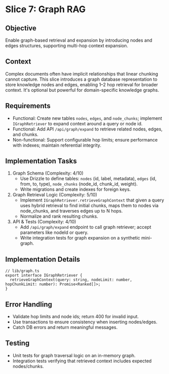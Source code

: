 # Slice 7: Graph RAG
## Objective
Enable graph-based retrieval and expansion by introducing nodes and edges structures, supporting multi-hop context expansion.
## Context
Complex documents often have implicit relationships that linear chunking cannot capture. This slice introduces a graph database representation to store knowledge nodes and edges, enabling 1–2 hop retrieval for broader context. It's optional but powerful for domain-specific knowledge graphs.
## Requirements
- Functional: Create new tables `nodes`, `edges`, and `node_chunks`; implement `IGraphRetriever` to expand context around a query or node id.
- Functional: Add API `/api/graph/expand` to retrieve related nodes, edges, and chunks.
- Non-functional: Support configurable hop limits; ensure performance with indexes; maintain referential integrity.
## Implementation Tasks
1. Graph Schema (Complexity: 4/10)
   - Use Drizzle to define tables: `nodes` (id, label, metadata), `edges` (id, from, to, type), `node_chunks` (node_id, chunk_id, weight).
   - Write migrations and create indexes for foreign keys.
2. Graph Retrieval Logic (Complexity: 5/10)
   - Implement `IGraphRetriever.retrieveGraphContext` that given a query uses hybrid retrieval to find initial chunks, maps them to nodes via node_chunks, and traverses edges up to N hops.
   - Normalize and rank resulting chunks.
3. API & Tests (Complexity: 4/10)
   - Add `/api/graph/expand` endpoint to call graph retriever; accept parameters like nodeId or query.
   - Write integration tests for graph expansion on a synthetic mini-graph.
## Implementation Details
```
// lib/graph.ts
export interface IGraphRetriever {
  retrieveGraphContext(query: string, nodeLimit: number, hopChunkLimit: number): Promise<Ranked[]>;
}
```
## Error Handling
- Validate hop limits and node ids; return 400 for invalid input.
- Use transactions to ensure consistency when inserting nodes/edges.
- Catch DB errors and return meaningful messages.
## Testing
- Unit tests for graph traversal logic on an in-memory graph.
- Integration tests verifying that retrieved context includes expected nodes/chunks.
